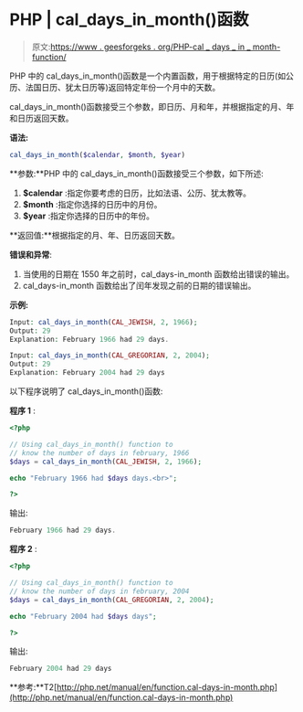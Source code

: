 # PHP | cal_days_in_month()函数

> 原文:[https://www . geesforgeks . org/PHP-cal _ days _ in _ month-function/](https://www.geeksforgeeks.org/php-cal_days_in_month-function/)

PHP 中的 cal_days_in_month()函数是一个内置函数，用于根据特定的日历(如公历、法国日历、犹太日历等)返回特定年份一个月中的天数。

cal_days_in_month()函数接受三个参数，即日历、月和年，并根据指定的月、年和日历返回天数。

**语法:**

```php
cal_days_in_month($calendar, $month, $year)
```

**参数:**PHP 中的 cal_days_in_month()函数接受三个参数，如下所述:

1.  **$calendar** :指定你要考虑的日历，比如法语、公历、犹太教等。
2.  **$month** :指定你选择的日历中的月份。
3.  **$year** :指定你选择的日历中的年份。

**返回值:**根据指定的月、年、日历返回天数。

**错误和异常**:

1.  当使用的日期在 1550 年之前时，cal_days-in_month 函数给出错误的输出。
2.  cal_days-in_month 函数给出了闰年发现之前的日期的错误输出。

**示例:**

```php
Input: cal_days_in_month(CAL_JEWISH, 2, 1966);
Output: 29
Explanation: February 1966 had 29 days.

Input: cal_days_in_month(CAL_GREGORIAN, 2, 2004);
Output: 29
Explanation: February 2004 had 29 days

```

以下程序说明了 cal_days_in_month()函数:

**程序 1** :

```php
<?php

// Using cal_days_in_month() function to
// know the number of days in february, 1966
$days = cal_days_in_month(CAL_JEWISH, 2, 1966);

echo "February 1966 had $days days.<br>";

?>
```

输出:

```php
February 1966 had 29 days.
```

**程序 2** :

```php
<?php

// Using cal_days_in_month() function to
// know the number of days in february, 2004
$days = cal_days_in_month(CAL_GREGORIAN, 2, 2004);

echo "February 2004 had $days days";

?>
```

输出:

```php
February 2004 had 29 days
```

**参考:**T2[http://php.net/manual/en/function.cal-days-in-month.php](http://php.net/manual/en/function.cal-days-in-month.php)